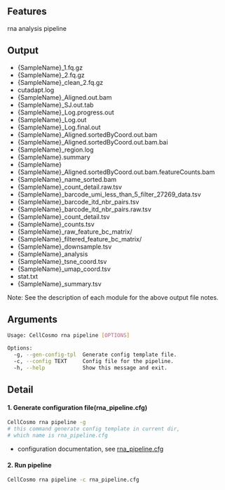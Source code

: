 ## Features
rna analysis pipeline

## Output
- {SampleName}_1.fq.gz
- {SampleName}_2.fq.gz
- {SampleName}_clean_2.fq.gz
- cutadapt.log
- {SampleName}_Aligned.out.bam
- {SampleName}_SJ.out.tab
- {SampleName}_Log.progress.out
- {SampleName}_Log.out
- {SampleName}_Log.final.out
- {SampleName}_Aligned.sortedByCoord.out.bam
- {SampleName}_Aligned.sortedByCoord.out.bam.bai
- {SampleName}_region.log
- {SampleName}.summary
- {SampleName}
- {SampleName}_Aligned.sortedByCoord.out.bam.featureCounts.bam
- {SampleName}_name_sorted.bam
- {SampleName}_count_detail.raw.tsv
- {SampleName}_barcode_umi_less_than_5_filter_27269_data.tsv
- {SampleName}_barcode_itd_nbr_pairs.tsv
- {SampleName}_barcode_itd_nbr_pairs.raw.tsv
- {SampleName}_count_detail.tsv
- {SampleName}_counts.tsv
- {SampleName}_raw_feature_bc_matrix/
- {SampleName}_filtered_feature_bc_matrix/
- {SampleName}_downsample.tsv
- {SampleName}_analysis
- {SampleName}_tsne_coord.tsv
- {SampleName}_umap_coord.tsv
- stat.txt
- {SampleName}_summary.tsv

Note: See the description of each module for the above output file notes.

## Arguments
```bash
Usage: CellCosmo rna pipeline [OPTIONS]

Options:
  -g, --gen-config-tpl  Generate config template file.
  -c, --config TEXT     Config file for the pipeline.
  -h, --help            Show this message and exit.
```

## Detail

#### 1. Generate configuration file(rna_pipeline.cfg)

```bash
CellCosmo rna pipeline -g
# this command generate config template in current dir,
# which name is rna_pipeline.cfg
```

- configuration documentation, see [rna_pipeline.cfg](rna_pipeline.cfg)

#### 2. Run pipeline

```bash
CellCosmo rna pipeline -c rna_pipeline.cfg
```

